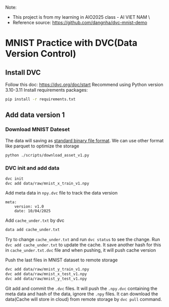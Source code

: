 Note:
- This project is from my learning in AIO2025 class - AI VIET NAM \
- Reference source: https://github.com/dangnha/dvc-mnist-demo

# MNIST Practice with DVC(Data Version Control)


## Install DVC
Follow this doc: https://dvc.org/doc/start
Recommend using Python version 3.10-3.11
Install requirements packages:
```bash
pip install -r requirements.txt
```

## Add data version 1
### Download MNIST Dateset
The data will saving as [standard binary file format](https://github.com/numpy/numpy/blob/067cb067cb17a20422e51da908920a4fbb3ab851/doc/neps/nep-0001-npy-format.rst). We can use other format like parquet to optimize the storage
```bash
python ./scripts/download_asset_v1.py
```
### DVC init and add data
```bash
dvc init
dvc add data/raw/mnist_x_train_v1.npy
```

Add meta data in `npy.dvc` file to track the data version
```
meta:
    version: v1.0
    date: 10/04/2025
```

Add `cache_under.txt` by dvc
```bash
data add cache_under.txt
```

Try to change `cache_under.txt` and run `dvc status` to see the change. Run `dvc add cache_under.txt` to update the cache.
It save another hash for this  in `cache_under.txt.dvc` file and when pushing, it will push cache version

Push the last files in MNIST dataset to remote storage
```bash
dvc add data/raw/mnist_y_train_v1.npy
dvc add data/raw/mnist_x_test_v1.npy
dvc add data/raw/mnist_y_test_v1.npy
```

Git add and commit the `.dvc` files. It will push the `.npy.dvc` containing the meta data and hash of the data, ignore the `.npy` files.
It can download the data(Cache will store in cloud) from remote storage by `dvc pull` command.
